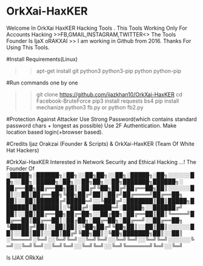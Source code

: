 # OrkXai-HaxKER
Welcome In OrkXai HaxKER Hacking Tools . This Tools Working Only For Accounts Hacking >>FB,GMAIL,INSTAGRAM,TWITTER<<ETC>>
The Tools Founder Is IjaX oRAKXAI >>
I am working in Github from 2016.
Thanks For Using This Tools.

#Install Requirements(Linux)
>> apt-get install git python3 python3-pip python python-pip

#Run commands one by one
>> git clone https://github.com/ijazkhan10/OrkXai-HaxKER
>> cd Facebook-BruteForce
>> pip3 install requests bs4
>> pip install mechanize
>> python3 fb.py or python fb2.py

#Protection Against Attacker
Use Strong Password(which contains standard password chars + longest as possible)
Use 2F Authentication.
Make location based login(+browser based).

#Credits
Ijaz Orakzai (Founder & Scripts) & OrkXai-HaxKER (Team Of White Hat Hackers)

#OrkXai-HaxKER
Interested in Network Security and Ethical Hacking ...!
The Founder Of 
░█████╗░██████╗░██╗░░██╗██╗░░██╗░█████╗░██╗░░░░░░██╗░░██╗░█████╗░██╗░░██╗██╗░░██╗███████╗██████╗░
██╔══██╗██╔══██╗██║░██╔╝╚██╗██╔╝██╔══██╗██║░░░░░░██║░░██║██╔══██╗╚██╗██╔╝██║░██╔╝██╔════╝██╔══██╗
██║░░██║██████╔╝█████═╝░░╚███╔╝░███████║██║█████╗███████║███████║░╚███╔╝░█████═╝░█████╗░░██████╔╝
██║░░██║██╔══██╗██╔═██╗░░██╔██╗░██╔══██║██║╚════╝██╔══██║██╔══██║░██╔██╗░██╔═██╗░██╔══╝░░██╔══██╗
╚█████╔╝██║░░██║██║░╚██╗██╔╝╚██╗██║░░██║██║░░░░░░██║░░██║██║░░██║██╔╝╚██╗██║░╚██╗███████╗██║░░██║
░╚════╝░╚═╝░░╚═╝╚═╝░░╚═╝╚═╝░░╚═╝╚═╝░░╚═╝╚═╝░░░░░░╚═╝░░╚═╝╚═╝░░╚═╝╚═╝░░╚═╝╚═╝░░╚═╝╚══════╝╚═╝░░╚═╝

Is IJAX ORkXaI
